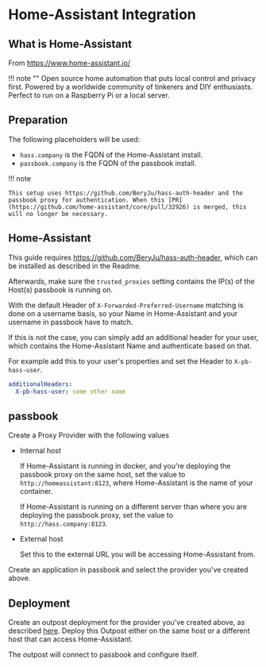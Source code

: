 # Home-Assistant Integration

## What is Home-Assistant

From https://www.home-assistant.io/

!!! note ""
    Open source home automation that puts local control and privacy first. Powered by a worldwide community of tinkerers and DIY enthusiasts. Perfect to run on a Raspberry Pi or a local server.


## Preparation

The following placeholders will be used:

- `hass.company` is the FQDN of the Home-Assistant install.
- `passbook.company` is the FQDN of the passbook install.

!!! note

    This setup uses https://github.com/BeryJu/hass-auth-header and the passbook proxy for authentication. When this [PR](https://github.com/home-assistant/core/pull/32926) is merged, this will no longer be necessary.

## Home-Assistant

This guide requires https://github.com/BeryJu/hass-auth-header, which can be installed as described in the Readme.

Afterwards, make sure the `trusted_proxies` setting contains the IP(s) of the Host(s) passbook is running on.

With the default Header of `X-Forwarded-Preferred-Username` matching is done on a username basis, so your Name in Home-Assistant and your username in passbook have to match.

If this is not the case, you can simply add an additional header for your user, which contains the Home-Assistant Name and authenticate based on that.

For example add this to your user's properties and set the Header to `X-pb-hass-user`.

```yaml
additionalHeaders:
  X-pb-hass-user: some other name
```

## passbook

Create a Proxy Provider with the following values

- Internal host

    If Home-Assistant is running in docker, and you're deploying the passbook proxy on the same host, set the value to `http://homeassistant:8123`, where Home-Assistant is the name of your container.

    If Home-Assistant is running on a different server than where you are deploying the passbook proxy, set the value to `http://hass.company:8123`.

- External host

    Set this to the external URL you will be accessing Home-Assistant from.

Create an application in passbook and select the provider you've created above.

## Deployment

Create an outpost deployment for the provider you've created above, as described [here](../../../outposts/outposts.md). Deploy this Outpost either on the same host or a different host that can access Home-Assistant.

The outpost will connect to passbook and configure itself.
